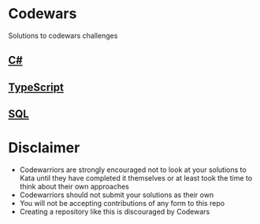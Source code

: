 # Codewars

Solutions to codewars challenges

## [C#](CSharp/csharp.md)

## [TypeScript](TypeScript/typescript.md)

## [SQL](SQL/sql.md)

# Disclaimer

- Codewarriors are strongly encouraged not to look at your solutions to Kata until they have completed it themselves or at least took the time to think about their own approaches
- Codewarriors should not submit your solutions as their own
- You will not be accepting contributions of any form to this repo
- Creating a repository like this is discouraged by Codewars
